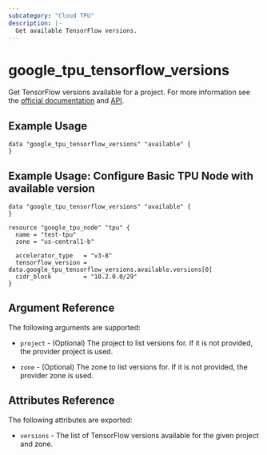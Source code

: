 ```yaml
---
subcategory: "Cloud TPU"
description: |-
  Get available TensorFlow versions.
---
```


# google\_tpu\_tensorflow\_versions

Get TensorFlow versions available for a project. For more information see the [official documentation](https://cloud.google.com/tpu/docs/) and [API](https://cloud.google.com/tpu/docs/reference/rest/v1/projects.locations.tensorflowVersions).

## Example Usage

```hcl
data "google_tpu_tensorflow_versions" "available" {
}
```

## Example Usage: Configure Basic TPU Node with available version

```hcl
data "google_tpu_tensorflow_versions" "available" {
}

resource "google_tpu_node" "tpu" {
  name = "test-tpu"
  zone = "us-central1-b"

  accelerator_type   = "v3-8"
  tensorflow_version = data.google_tpu_tensorflow_versions.available.versions[0]
  cidr_block         = "10.2.0.0/29"
}
```

## Argument Reference

The following arguments are supported:

* `project` - (Optional) The project to list versions for. If it
    is not provided, the provider project is used.

* `zone` - (Optional) The zone to list versions for. If it
    is not provided, the provider zone is used.

## Attributes Reference

The following attributes are exported:

* `versions` - The list of TensorFlow versions available for the given project and zone.
